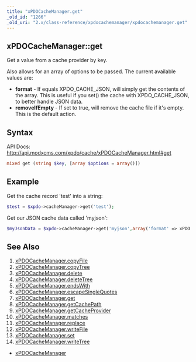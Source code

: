 ```yaml
---
title: "xPDOCacheManager.get"
_old_id: "1266"
_old_uri: "2.x/class-reference/xpdocachemanager/xpdocachemanager.get"
---
```


## xPDOCacheManager::get

Get a value from a cache provider by key.

Also allows for an array of options to be passed. The current available values are:

- **format** - If equals XPDO\_CACHE\_JSON, will simply get the contents of the array. This is useful if you set() the cache with XPDO\_CACHE\_JSON, to better handle JSON data.
- **removeIfEmpty** - If set to true, will remove the cache file if it's empty. This is the default action.

## Syntax

API Docs: <http://api.modxcms.com/xpdo/cache/xPDOCacheManager.html#get>

``` php 
mixed get (string $key, [array $options = array()])
```

## Example

Get the cache record 'test' into a string:

``` php 
$test = $xpdo->cacheManager->get('test');
```

Get our JSON cache data called 'myjson':

``` php 
$myJsonData = $xpdo->cacheManager->get('myjson',array('format' => xPDO::CACHE_JSON));
```

## See Also

1. [xPDOCacheManager.copyFile](/xpdo/2.x/class-reference/xpdocachemanager/xpdocachemanager.copyfile)
2. [xPDOCacheManager.copyTree](/xpdo/2.x/class-reference/xpdocachemanager/xpdocachemanager.copytree)
3. [xPDOCacheManager.delete](/xpdo/2.x/class-reference/xpdocachemanager/xpdocachemanager.delete)
4. [xPDOCacheManager.deleteTree](/xpdo/2.x/class-reference/xpdocachemanager/xpdocachemanager.deletetree)
5. [xPDOCacheManager.endsWith](/xpdo/2.x/class-reference/xpdocachemanager/xpdocachemanager.endswith)
6. [xPDOCacheManager.escapeSingleQuotes](/xpdo/2.x/class-reference/xpdocachemanager/xpdocachemanager.escapesinglequotes)
7. [xPDOCacheManager.get](/xpdo/2.x/class-reference/xpdocachemanager/xpdocachemanager.get)
8. [xPDOCacheManager.getCachePath](/xpdo/2.x/class-reference/xpdocachemanager/xpdocachemanager.getcachepath)
9. [xPDOCacheManager.getCacheProvider](/xpdo/2.x/class-reference/xpdocachemanager/xpdocachemanager.getcacheprovider)
10. [xPDOCacheManager.matches](/xpdo/2.x/class-reference/xpdocachemanager/xpdocachemanager.matches)
11. [xPDOCacheManager.replace](/xpdo/2.x/class-reference/xpdocachemanager/xpdocachemanager.replace)
12. [xPDOCacheManager.writeFile](/xpdo/2.x/class-reference/xpdocachemanager/xpdocachemanager.writefile)
13. [xPDOCacheManager.set](/xpdo/2.x/class-reference/xpdocachemanager/xpdocachemanager.set)
14. [xPDOCacheManager.writeTree](/xpdo/2.x/class-reference/xpdocachemanager/xpdocachemanager.writetree)

- [xPDOCacheManager](/xpdo/2.x/class-reference/xpdocachemanager "xPDOCacheManager")
